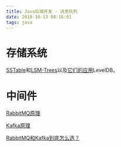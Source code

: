 ```yaml
---
title: Java后端开发 - 消息队列
date: 2018-10-13 08:16:01
tags: java
---
```




# 存储系统

[SSTable](https://static.googleusercontent.com/media/research.google.com/zh-CN//archive/bigtable-osdi06.pdf)和[LSM-Trees](https://www.cs.umb.edu/~poneil/lsmtree.pdf)以及[它们的应用](https://www.igvita.com/2012/02/06/sstable-and-log-structured-storage-leveldb/)LevelDB。

# 中间件

[RabbitMQ原理](https://github.com/rabbitmq/internals)

[Kafka原理](https://thehoard.blog/how-kafkas-storage-internals-work-3a29b02e026)

[RabbitMQ和Kafka到底怎么选？](https://segmentfault.com/a/1190000016376216)

